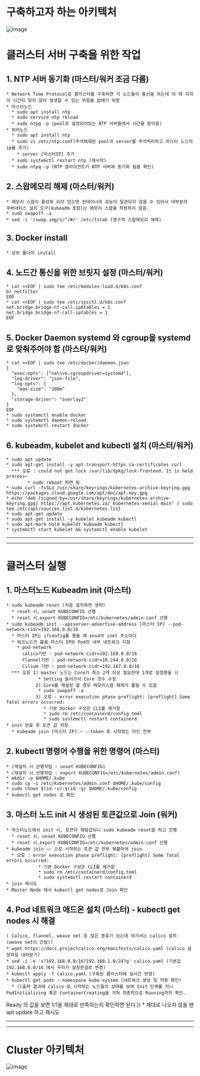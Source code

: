 # 구축하고자 하는 아키텍처   									
![image](https://user-images.githubusercontent.com/96723249/202334390-e3dcbebc-4c69-4ab2-a2fb-174fc54c33f7.png)

# 클러스터 서버 구축을 위한 작업
  ## 1. NTP 서버 동기화 (마스터/워커 조금 다름)
    * Network Time Protocol로 클러스터를 구축하면 각 노드들이 통신을 하는데 이 때 각각의 시간이 맞지 않아 발생할 수 있는 위험을 없애기 위함
    * 마스터노드
      * sudo apt install ntp
      * sudo service ntp reload
      * sudo ntpq -p (pool로 설정되어있는 NTP 서버들에서 시간을 받아옴)
    * 워커노드
      * sudo apt install ntp
      * sudo vi /etc/ntp.conf(주석해제된 pool과 server를 주석처리하고 마스터 노드의 ip를 추가)
        * server [마스터IP] 추가
      * sudo systemctl restart ntp (재시작)
      * sudo ntpq -p (NTP 클라이언트가 NTP 서버에 동기화 됨을 확인)
      
  ## 2. 스왑메모리 해제 (마스터/워커)
    * 메모리 스왑이 활성화 되어 있으면 컨테이너의 성능이 일관되지 않을 수 있어서 대부분의 쿠버네티스 설치 도구(kubeadm 포함)는 메모리 스왑을 허용하지 않음.
    * sudo swapoff -a
    * sed -i '/swap.img/s/^/#/' /etc/fstab (영구적 스왑메모리 해제)
    
  ## 3. Docker install
    * 상위 폴더의 install 
    
  ## 4. 노드간 통신을 위한 브릿지 설정 (마스터/워커)
    * cat <<EOF | sudo tee /etc/modules-load.d/k8s.conf
    br_netfilter
    EOF
    * cat <<EOF | sudo tee /etc/sysctl.d/k8s.conf
    net.bridge.bridge-nf-call-ip6tables = 1
    net.bridge.bridge-nf-call-iptables = 1
    EOF
    
  ## 5. Docker Daemon systemd 와 cgroup을 systemd로 맞춰주어야 함 (마스터/워커)
    * cat <<EOF | sudo tee /etc/docker/daemon.json
    {
      "exec-opts": ["native.cgroupdriver=systemd"],
      "log-driver": "json-file",
      "log-opts": {
        "max-size": "100m"
      },
      "storage-driver": "overlay2"
    }
    EOF
    * sudo systemctl enable docker
    * sudo systemctl daemon-reload
    * sudo systemctl restart docker
    
  ## 6. kubeadm, kubelet and kubectl 설치 (마스터/워커)
    * sudo apt update
    * sudo apt-get install -y apt-transport-https ca-certificates curl
      *** 오류 : could not get lock /var/lib/dpkg/lock-frontend. It is held process~
            * sudo reboot 하면 됨
    * sudo curl -fsSLo /usr/share/keyrings/kubernetes-archive-keyring.gpg https://packages.cloud.google.com/apt/doc/apt-key.gpg
    * echo "deb [signed-by=/usr/share/keyrings/kubernetes-archive-keyring.gpg] https://apt.kubernetes.io/ kubernetes-xenial main" | sudo tee /etc/apt/sources.list.d/kubernetes.list
    * sudo apt-get update
    * sudo apt-get install -y kubelet kubeadm kubectl
    * sudo apt-mark hold kubelet kubeadm kubectl
    * systemctl start kubelet && systemctl enable kubelet
    
  <hr>
  <hr>
  
# 클러스터 실행
  ## 1. 마스터노드 Kubeadm init (마스터)
    * sudo kubeadm reset (처음 설치하면 생략)
      * reset 시, unset KUBECONFIG 선행
      * reset 시,export KUBECONFIG=/etc/kubernetes/admin.conf 선행
    * sudo kubeadm init --apiserver-advertise-address [마스터 IP] --pod-network-cidr=192.168.0.0/16
      * 마스터 IP는 ifconfig를 했을 때 ens4의 inet 주소이다
      * 워크노드가 붙을 마스터 IP와 Pod의 내부 네트워크 지정
        * pod-network 
          calico기반 : pod-network-cidr=192.168.0.0/16
          Flannel기반 : pod-network-cidr=10.244.0.0/16
          Cilium 기반 : pod-network-cidr=192.167.0.0/16
      *** 오류 1) master 노드는 Core가 최소 2개 이상 필요한데 1개로 설정했을 시
                * Setting 들어가서 Core 갯수 수정
               2) Core를 재설정 할 경우 메모리스왑 해제가 풀릴 수 있음
                * sudo swapoff -a
               3) 오류 : error execution phase preflight: [preflight] Some fatal errors occurred:
                  * 기본 Docker 구성은 CLI를 제거함
                  * sudo rm /etc/containerd/config.toml
                  * sudo systemctl restart containerd
    * init 완료 후 토큰 값 저장
      * kubeadm join [마스터 IP]:~ --token 로 시작하는 라인 전부
      
  ## 2. kubectl 명령어 수행을 위한 명령어 (마스터)
    * (재설치 시 선행작업 : unset KUBECONFIG)
    * (재설치 시 선행작업 : export KUBECONFIG=/etc/kubernetes/admin.conf)
    * mkdir -p $HOME/.kube
    * sudo cp -i /etc/kubernetes/admin.conf $HOME/.kube/config
    * sudo chown $(id -u):$(id -g) $HOME/.kube/config
    * kubectl get nodes 로 확인
    
  ## 3. 마스터 노드 init 시 생성된 토큰값으로 Join (워커)
    * 마스터노드에서 init 시, 토큰이 재발급되니 sudo kubeadm reset을 하고 진행
      * reset 시, unset KUBECONFIG 선행
      * reset 시,export KUBECONFIG=/etc/kubernetes/admin.conf 선행
    * kubeadm join ~~ 으로 시작하는 토큰 값 전부 복붙하여 join
      * 오류 : error execution phase preflight: [preflight] Some fatal errors occurred:
                * 기본 Docker 구성은 CLI를 제거함
                * sudo rm /etc/containerd/config.toml
                * sudo systemctl restart containerd
    * join 재시도
    * Master Node 에서 kubectl get nodes로 Join 확인
    
  ## 4. Pod 네트워크 애드온 설치 (마스터) - kubectl get nodes 시 <Not Ready> 해결
    ( Calico, flannel, weave net 등 많은 종류가 있는데 여기서는 calico 설치 (weave net이 안됨))
    * wget https://docs.projectcalico.org/manifests/calico.yaml (calico 설정파일 내려받기)
    * sed -i -e 's?192.168.0.0/16?192.168.1.0/24?g' calico.yaml (기본값 192.168.0.0/16 에서 우리가 설정한걸로 변경)
    * kubectl apply -f calico.yaml (구축된 클러스터에 실시간 반영)
    * kubectl get pods --namespace kube-system (네트워크 생성 및 적용 확인)
      * ((출력 결과에 calico-로 시작하는 노드들의 상태를 보며 Init 단계를 지나 PodInitializing 혹은 ContainerCreating을 거쳐 최종적으로 Running까지 확인.
Ready 의 값을 보면 1/1을 제대로 만족하는지 확인하면 된다.))
    * 제대로 나오지 않을 땐 apt update 하고 재시도
    
<hr>
<hr>

# Cluster 아키텍처
![image](https://user-images.githubusercontent.com/96723249/202334290-226e2f6b-783e-4c02-babb-a905dabecf52.png)
